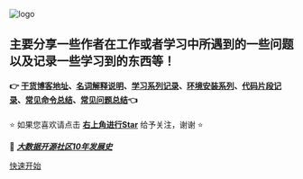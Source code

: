 <!-- ![logo](https://docsify.js.org/_media/icon.svg) -->
![logo](https://s1.ax1x.com/2020/05/20/YojfYt.gif "-gifcontrol-disabled;")

<!-- ## :point_right: AmCoder个人笔记 :point_left: -->

## 主要分享一些作者在工作或者学习中所遇到的一些问题以及记录一些学习到的东西等！

#### :point_right: [干货博客地址](GoodBlog.md)、[名词解释说明](Terminology.md)、[学习系列记录](学习系列记录/README.md)、[环境安装系列](环境安装系列/README.md)、[代码片段记录](代码片段记录/README.md)、[常见命令总结](常见命令总结/README.md)、[常见问题总结](常见问题总结/README.md):point_left:

:star: 如果您喜欢请点击 **[右上角进行Star](https://github.com/rzechen/MyNotes.git)** 给予关注，谢谢 :star:

:movie_camera: [***大数据开源社区10年发展史***](https://v.youku.com/v_show/id_XNDM1MDI1MjU0NA==.html?spm=a2h9p.12366999.app.SECTION~MAIN~SECTION~MAIN~5~5!2~5!3~5~5~5~5~5~21~22~TR~TD!2~5~5!2~H4~A)

[快速开始](README.md)
